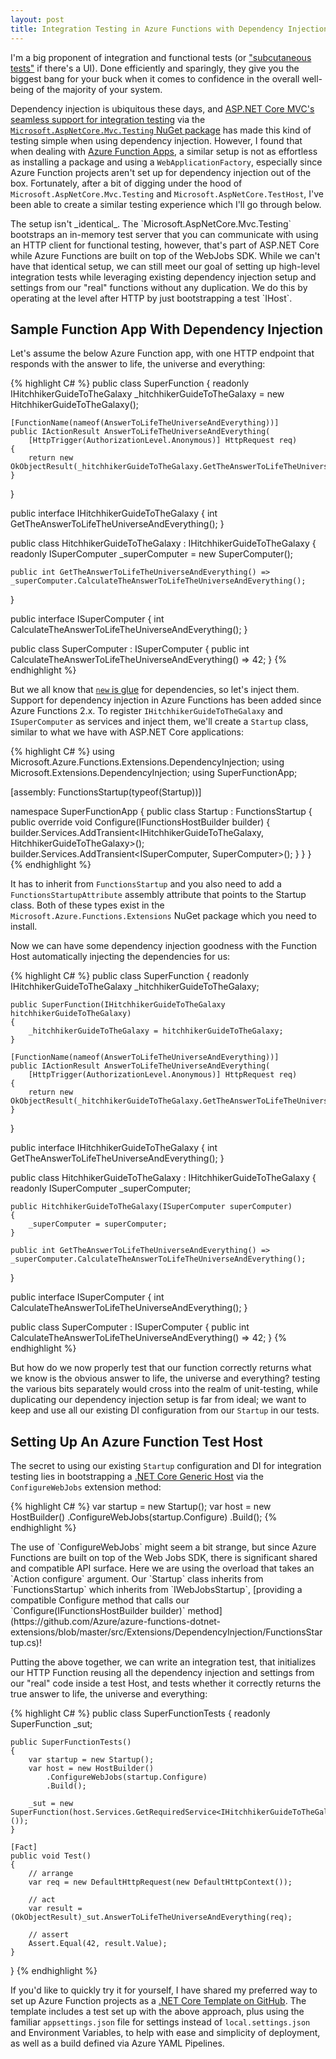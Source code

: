 ```yaml
---
layout: post
title: Integration Testing in Azure Functions with Dependency Injection
---
```


I'm a big proponent of integration and functional tests (or ["subcutaneous tests"](https://lostechies.com/jimmybogard/2010/08/25/an-effective-testing-strategy/) if there's a UI). Done efficiently and sparingly, they give you the biggest bang for your buck when it comes to confidence in the overall well-being of the majority of your system.

Dependency injection is ubiquitous these days, and [ASP.NET Core MVC's seamless support for integration testing](https://docs.microsoft.com/en-us/aspnet/core/test/integration-tests) via the [`Microsoft.AspNetCore.Mvc.Testing` NuGet package](https://www.nuget.org/packages/Microsoft.AspNetCore.Mvc.Testing) has made this kind of testing simple when using dependency injection. However, I found that when dealing with [Azure Function Apps](https://docs.microsoft.com/en-us/azure/azure-functions/functions-overview), a similar setup is not as effortless as installing a package and using a `WebApplicationFactory`, especially since Azure Function projects aren't set up for dependency injection out of the box. Fortunately, after a bit of digging under the hood of `Microsoft.AspNetCore.Mvc.Testing` and `Microsoft.AspNetCore.TestHost`, I've been able to create a similar testing experience which I'll go through below<!--more-->.

<div class="tip" markdown="1">
The setup isn't _identical_. The `Microsoft.AspNetCore.Mvc.Testing` bootstraps an in-memory test server that you can communicate with using an HTTP client for functional testing, however, that's part of ASP.NET Core while Azure Functions are built on top of the WebJobs SDK. While we can't have that identical setup, we can still meet our goal of setting up high-level integration tests while leveraging existing dependency injection setup and settings from our "real" functions without any duplication. We do this by operating at the level after HTTP by just bootstrapping a test `IHost`.
</div>

## Sample Function App With Dependency Injection

Let's assume the below Azure Function app, with one HTTP endpoint that responds with the answer to life, the universe and everything:

{% highlight C# %}
public class SuperFunction
{
	readonly IHitchhikerGuideToTheGalaxy _hitchhikerGuideToTheGalaxy = new HitchhikerGuideToTheGalaxy();

	[FunctionName(nameof(AnswerToLifeTheUniverseAndEverything))]
	public IActionResult AnswerToLifeTheUniverseAndEverything(
		[HttpTrigger(AuthorizationLevel.Anonymous)] HttpRequest req)
	{
		return new OkObjectResult(_hitchhikerGuideToTheGalaxy.GetTheAnswerToLifeTheUniverseAndEverything());
	}
}

public interface IHitchhikerGuideToTheGalaxy
{
	int GetTheAnswerToLifeTheUniverseAndEverything();
}

public class HitchhikerGuideToTheGalaxy : IHitchhikerGuideToTheGalaxy
{
	readonly ISuperComputer _superComputer = new SuperComputer();

	public int GetTheAnswerToLifeTheUniverseAndEverything() => _superComputer.CalculateTheAnswerToLifeTheUniverseAndEverything();
}

public interface ISuperComputer
{
	int CalculateTheAnswerToLifeTheUniverseAndEverything();
}

public class SuperComputer : ISuperComputer
{
	public int CalculateTheAnswerToLifeTheUniverseAndEverything() => 42;
}
{% endhighlight %}

But we all know that [`new` is glue](https://ardalis.com/new-is-glue) for dependencies, so let's inject them. Support for dependency injection in Azure Functions has been added since Azure Functions 2.x. To register `IHitchhikerGuideToTheGalaxy` and `ISuperComputer` as services and inject them, we'll create a `Startup` class, similar to what we have with ASP.NET Core applications:

{% highlight C# %}
using Microsoft.Azure.Functions.Extensions.DependencyInjection;
using Microsoft.Extensions.DependencyInjection;
using SuperFunctionApp;

[assembly: FunctionsStartup(typeof(Startup))]

namespace SuperFunctionApp
{
    public class Startup : FunctionsStartup
    {
        public override void Configure(IFunctionsHostBuilder builder)
        {
            builder.Services.AddTransient<IHitchhikerGuideToTheGalaxy, HitchhikerGuideToTheGalaxy>();
            builder.Services.AddTransient<ISuperComputer, SuperComputer>();
        }
    }
}
{% endhighlight %}

It has to inherit from `FunctionsStartup` and you also need to add a `FunctionsStartupAttribute` assembly attribute that points to the Startup class. Both of these types exist in the `Microsoft.Azure.Functions.Extensions` NuGet package which you need to install.

Now we can have some dependency injection goodness with the Function Host automatically injecting the dependencies for us:

{% highlight C# %}
public class SuperFunction
{
	readonly IHitchhikerGuideToTheGalaxy _hitchhikerGuideToTheGalaxy;

	public SuperFunction(IHitchhikerGuideToTheGalaxy hitchhikerGuideToTheGalaxy)
	{
		_hitchhikerGuideToTheGalaxy = hitchhikerGuideToTheGalaxy;
	}

	[FunctionName(nameof(AnswerToLifeTheUniverseAndEverything))]
	public IActionResult AnswerToLifeTheUniverseAndEverything(
		[HttpTrigger(AuthorizationLevel.Anonymous)] HttpRequest req)
	{
		return new OkObjectResult(_hitchhikerGuideToTheGalaxy.GetTheAnswerToLifeTheUniverseAndEverything());
	}
}

public interface IHitchhikerGuideToTheGalaxy
{
	int GetTheAnswerToLifeTheUniverseAndEverything();
}

public class HitchhikerGuideToTheGalaxy : IHitchhikerGuideToTheGalaxy
{
	readonly ISuperComputer _superComputer;

	public HitchhikerGuideToTheGalaxy(ISuperComputer superComputer)
	{
		_superComputer = superComputer;
	}

	public int GetTheAnswerToLifeTheUniverseAndEverything() => _superComputer.CalculateTheAnswerToLifeTheUniverseAndEverything();
}

public interface ISuperComputer
{
	int CalculateTheAnswerToLifeTheUniverseAndEverything();
}

public class SuperComputer : ISuperComputer
{
	public int CalculateTheAnswerToLifeTheUniverseAndEverything() => 42;
}
{% endhighlight %}

But how do we now properly test that our function correctly returns what we know is the obvious answer to life, the universe and everything? testing the various bits separately would cross into the realm of unit-testing, while duplicating our dependency injection setup is far from ideal; we want to keep and use all our existing DI configuration from our `Startup` in our tests.

## Setting Up An Azure Function Test Host

The secret to using our existing `Startup` configuration and DI for integration testing lies in bootstrapping a [.NET Core Generic Host](https://docs.microsoft.com/en-us/aspnet/core/fundamentals/host/generic-host) via the `ConfigureWebJobs` extension method: 

{% highlight C# %}
var startup = new Startup();
var host = new HostBuilder()
	.ConfigureWebJobs(startup.Configure)
	.Build();
{% endhighlight %}

<div class="tip" markdown="1">
The use of `ConfigureWebJobs` might seem a bit strange, but since Azure Functions are built on top of the Web Jobs SDK, there is significant shared and compatible API surface. Here we are using the overload that takes an `Action<IWebJobsBuilder> configure` argument. Our `Startup` class inherits from `FunctionsStartup` which inherits from `IWebJobsStartup`, [providing a compatible Configure method that calls our `Configure(IFunctionsHostBuilder builder)` method](https://github.com/Azure/azure-functions-dotnet-extensions/blob/master/src/Extensions/DependencyInjection/FunctionsStartup.cs)!
</div>

Putting the above together, we can write an integration test, that initializes our HTTP Function reusing all the dependency injection and settings from our "real" code inside a test Host, and tests whether it correctly returns the true answer to life, the universe and everything:

{% highlight C# %}
public class SuperFunctionTests
{
	readonly SuperFunction _sut;

	public SuperFunctionTests()
	{
		var startup = new Startup();
		var host = new HostBuilder()
			.ConfigureWebJobs(startup.Configure)
			.Build();

		_sut = new SuperFunction(host.Services.GetRequiredService<IHitchhikerGuideToTheGalaxy>());
	}

	[Fact]
	public void Test()
	{
		// arrange
		var req = new DefaultHttpRequest(new DefaultHttpContext());

		// act
		var result = (OkObjectResult)_sut.AnswerToLifeTheUniverseAndEverything(req);

		// assert
		Assert.Equal(42, result.Value);
	}
}
{% endhighlight %}

If you'd like to quickly try it for yourself, I have shared my preferred way to set up Azure Function projects as a [.NET Core Template on GitHub](https://github.com/SaebAmini/Saeb.FunctionApp). The template includes a test set up with the above approach, plus using the familiar `appsettings.json` file for settings instead of `local.settings.json` and Environment Variables, to help with ease and simplicity of deployment, as well as a build defined via Azure YAML Pipelines.
